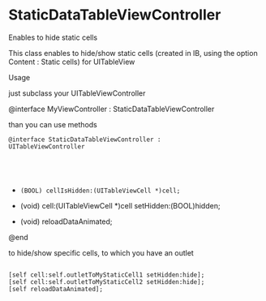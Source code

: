 StaticDataTableViewController
=============================

Enables to hide static cells

This class enables to hide/show static cells (created in IB, using the option Content : Static cells) for UITableView

Usage

just subclass your UITableViewController

@interface MyViewController : StaticDataTableViewController

than you can use methods

<code>@interface StaticDataTableViewController : UITableViewController

- (BOOL) cellIsHidden:(UITableViewCell *)cell;</code>

- (void) cell:(UITableViewCell *)cell setHidden:(BOOL)hidden;

- (void) reloadDataAnimated;

@end


to hide/show specific cells, to which you have an outlet

<code>
[self cell:self.outletToMyStaticCell1 setHidden:hide];
[self cell:self.outletToMyStaticCell2 setHidden:hide];
[self reloadDataAnimated];
</code>
